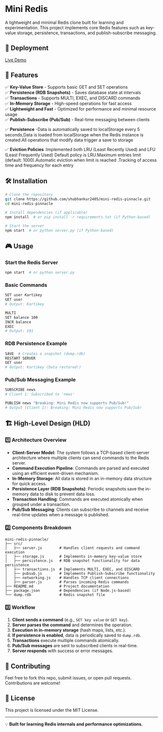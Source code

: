 # Mini Redis 

A lightweight and minimal Redis clone built for learning and experimentation. This project implements core Redis features such as key-value storage, persistence, transactions, and publish-subscribe messaging.

## 🚀 Deployment
[Live Demo](https://mini-redis-pinnacle.lovable.app/)

## 📌 Features
✅ **Key-Value Store** - Supports basic GET and SET operations  
✅ **Persistence (RDB Snapshots)** - Saves database state at intervals  
✅ **Transactions** - Supports MULTI, EXEC, and DISCARD commands  
✅ **In-Memory Storage** - High-speed operations for fast access  
✅ **Lightweight and Fast** - Optimized for performance and minimal resource usage  
✅ **Publish-Subscribe (Pub/Sub)** - Real-time messaging between clients

✅ **Persistence** -Data is automatically saved to localStorage every 5 seconds,Data is loaded from localStorage when the Redis instance is created.All operations that modify data trigger a save to storage

✅ **Eviction Policies** :Implemented both LRU (Least Recently Used) and LFU (Least Frequently Used) Default policy is LRU.Maximum entries limit (default: 1000).Automatic eviction when limit is reached
.Tracking of access time and frequency for each entry  

## 🛠 Installation
```bash
# Clone the repository
git clone https://github.com/shubhankur2405/mini-redis-pinnacle.git
cd mini-redis-pinnacle

# Install dependencies (if applicable)
npm install  # or pip install -r requirements.txt (if Python-based)

# Start the server
npm start  # or python server.py (if Python-based)
```

## 🎮 Usage
### Start the Redis Server
```bash
npm start  # or python server.py
```

### Basic Commands
```bash
SET user Kartikey
GET user
# Output: Kartikey

MULTI
SET balance 100
INCR balance
EXEC
# Output: 101
```

### RDB Persistence Example
```bash
SAVE  # Creates a snapshot (dump.rdb)
RESTART SERVER
GET user
# Output: Kartikey (Data restored!)
```

### Pub/Sub Messaging Example
```bash
SUBSCRIBE news
# Client 1: Subscribed to 'news'

PUBLISH news "Breaking: Mini Redis now supports Pub/Sub!"
# Output (Client 1): Breaking: Mini Redis now supports Pub/Sub!
```

## 🏗 High-Level Design (HLD)

### 1️⃣ Architecture Overview
- **Client-Server Model**: The system follows a TCP-based client-server architecture where multiple clients can send commands to the Redis server.
- **Command Execution Pipeline**: Commands are parsed and executed using an efficient event-driven mechanism.
- **In-Memory Storage**: All data is stored in an in-memory data structure for quick access.
- **Persistence Layer (RDB Snapshots)**: Periodic snapshots save the in-memory data to disk to prevent data loss.
- **Transaction Handling**: Commands are executed atomically when grouped under a transaction.
- **Pub/Sub Messaging**: Clients can subscribe to channels and receive real-time updates when a message is published.

### 2️⃣ Components Breakdown
```
mini-redis-pinnacle/
├── src/
│   ├── server.js        # Handles client requests and command execution
│   ├── storage.js       # Implements in-memory key-value store
│   ├── persistence.js   # RDB snapshot functionality for data persistence
│   ├── transactions.js  # Implements MULTI, EXEC, and DISCARD
│   ├── pubsub.js        # Implements Publish-Subscribe functionality
│   ├── networking.js    # Handles TCP client connections
│   ├── parser.js        # Parses incoming Redis commands
├── README.md            # Project documentation
├── package.json         # Dependencies (if Node.js-based)
└── dump.rdb             # Redis snapshot file
```

### 3️⃣ Workflow
1. **Client sends a command** (e.g., `SET key value` or `GET key`).
2. **Server parses the command** and determines the operation.
3. **Execution in in-memory storage** (hash maps, lists, etc.).
4. **If persistence is enabled**, data is periodically saved to `dump.rdb`.
5. **Transactions** execute multiple commands atomically.
6. **Pub/Sub messages** are sent to subscribed clients in real-time.
7. **Server responds** with success or error messages.

## 🤝 Contributing
Feel free to fork this repo, submit issues, or open pull requests. Contributions are welcome!

## 📜 License
This project is licensed under the MIT License.

---
💡 **Built for learning Redis internals and performance optimizations.**

